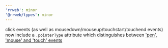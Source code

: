 ```yaml
---
'rrweb': minor
'@rrweb/types': minor
---
```


click events (as well as mousedown/mouseup/touchstart/touchend events) now include a `.pointerType` attribute which distinguishes between ['pen', 'mouse' and 'touch' events](https://developer.mozilla.org/en-US/docs/Web/API/PointerEvent/pointerType)
